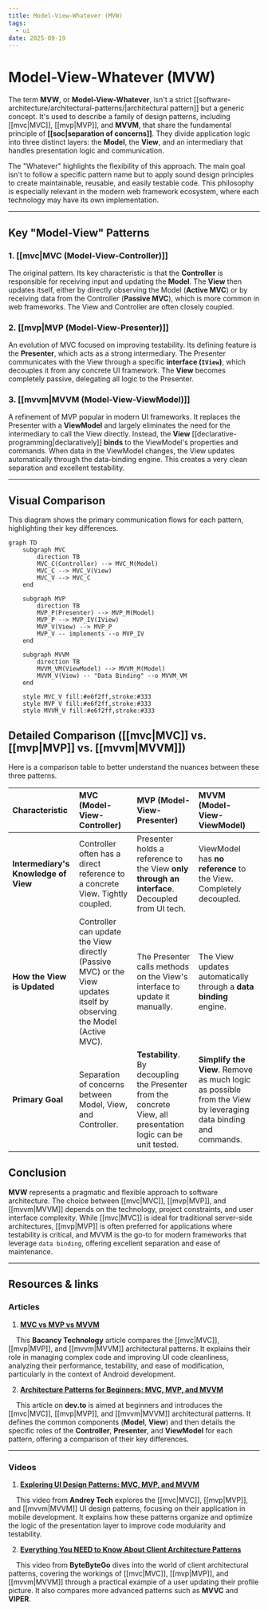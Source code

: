 ```yaml
---
title: Model-View-Whatever (MVW)
tags:
  - ui
date: 2025-09-19
---
```

# Model-View-Whatever (MVW)

The term **MVW**, or **Model-View-Whatever**, isn't a strict [[software-architecture/architectural-patterns/|architectural pattern]] but a generic concept. It's used to describe a family of design patterns, including [[mvc|MVC]], [[mvp|MVP]], and **MVVM**, that share the fundamental principle of **[[soc|separation of concerns]]**. They divide application logic into three distinct layers: the **Model**, the **View**, and an intermediary that handles presentation logic and communication.

The "Whatever" highlights the flexibility of this approach. The main goal isn't to follow a specific pattern name but to apply sound design principles to create maintainable, reusable, and easily testable code. This philosophy is especially relevant in the modern web framework ecosystem, where each technology may have its own implementation.

---

## Key "Model-View" Patterns

### 1. [[mvc|MVC (Model-View-Controller)]]
The original pattern. Its key characteristic is that the **Controller** is responsible for receiving input and updating the **Model**. The **View** then updates itself, either by directly observing the Model (**Active MVC**) or by receiving data from the Controller (**Passive MVC**), which is more common in web frameworks. The View and Controller are often closely coupled.

### 2. [[mvp|MVP (Model-View-Presenter)]]
An evolution of MVC focused on improving testability. Its defining feature is the **Presenter**, which acts as a strong intermediary. The Presenter communicates with the View through a specific **interface (`IView`)**, which decouples it from any concrete UI framework. The **View** becomes completely passive, delegating all logic to the Presenter.

### 3. [[mvvm|MVVM (Model-View-ViewModel)]]
A refinement of MVP popular in modern UI frameworks. It replaces the Presenter with a **ViewModel** and largely eliminates the need for the intermediary to call the View directly. Instead, the **View** [[declarative-programming|declaratively]] **binds** to the ViewModel's properties and commands. When data in the ViewModel changes, the View updates automatically through the data-binding engine. This creates a very clean separation and excellent testability.

---

## Visual Comparison

This diagram shows the primary communication flows for each pattern, highlighting their key differences.

```mermaid
graph TD
    subgraph MVC
        direction TB
        MVC_C(Controller) --> MVC_M(Model)
        MVC_C --> MVC_V(View)
        MVC_V --> MVC_C
    end

    subgraph MVP
        direction TB
        MVP_P(Presenter) --> MVP_M(Model)
        MVP_P --> MVP_IV(IView)
        MVP_V(View) --> MVP_P
        MVP_V -- implements --o MVP_IV
    end

    subgraph MVVM
        direction TB
        MVVM_VM(ViewModel) --> MVVM_M(Model)
        MVVM_V(View) -- "Data Binding" --o MVVM_VM
    end

    style MVC_V fill:#e6f2ff,stroke:#333
    style MVP_V fill:#e6f2ff,stroke:#333
    style MVVM_V fill:#e6f2ff,stroke:#333
```

## Detailed Comparison ([[mvc|MVC]] vs. [[mvp|MVP]] vs. [[mvvm|MVVM]])

Here is a comparison table to better understand the nuances between these three patterns.

| Characteristic | MVC (Model-View-Controller) | MVP (Model-View-Presenter) | MVVM (Model-View-ViewModel) |
| :--- | :--- | :--- | :--- |
| **Intermediary's Knowledge of View** | Controller often has a direct reference to a concrete View. Tightly coupled. | Presenter holds a reference to the View **only through an interface**. Decoupled from UI tech. | ViewModel has **no reference** to the View. Completely decoupled. |
| **How the View is Updated** | Controller can update the View directly (Passive MVC) or the View updates itself by observing the Model (Active MVC). | The Presenter calls methods on the View's interface to update it manually. | The View updates automatically through a **data binding** engine. |
| **Primary Goal** | Separation of concerns between Model, View, and Controller. | **Testability**. By decoupling the Presenter from the concrete View, all presentation logic can be unit tested. | **Simplify the View**. Remove as much logic as possible from the View by leveraging data binding and commands. |

## Conclusion

**MVW** represents a pragmatic and flexible approach to software architecture. The choice between [[mvc|MVC]], [[mvp|MVP]], and [[mvvm|MVVM]] depends on the technology, project constraints, and user interface complexity. While [[mvc|MVC]] is ideal for traditional server-side architectures, [[mvp|MVP]] is often preferred for applications where testability is critical, and MVVM is the go-to for modern frameworks that leverage `data binding`, offering excellent separation and ease of maintenance.

---

## **Resources & links**

### **Articles**

1.  **[MVC vs MVP vs MVVM](https://www.bacancytechnology.com/blog/mvc-vs-mvp-vs-mvvm)**

    This **Bacancy Technology** article compares the [[mvc|MVC]], [[mvp|MVP]], and [[mvvm|MVVM]] architectural patterns. It explains their role in managing complex code and improving UI code cleanliness, analyzing their performance, testability, and ease of modification, particularly in the context of Android development.

2.  **[Architecture Patterns for Beginners: MVC, MVP, and MVVM](https://dev.to/chiragagg5k/architecture-patterns-for-beginners-mvc-mvp-and-mvvm-2pe7)**

    This article on **dev.to** is aimed at beginners and introduces the [[mvc|MVC]], [[mvp|MVP]], and [[mvvm|MVVM]] architectural patterns. It defines the common components (**Model**, **View**) and then details the specific roles of the **Controller**, **Presenter**, and **ViewModel** for each pattern, offering a comparison of their key differences.

---

### **Videos**

1.  **[Exploring UI Design Patterns: MVC, MVP, and MVVM](https://www.youtube.com/watch?v=tm_paZsPsrI)**

    This video from **Andrey Tech** explores the [[mvc|MVC]], [[mvp|MVP]], and [[mvvm|MVVM]] UI design patterns, focusing on their application in mobile development. It explains how these patterns organize and optimize the logic of the presentation layer to improve code modularity and testability.

2.  **[Everything You NEED to Know About Client Architecture Patterns](https://www.youtube.com/watch?v=I5c7fBgvkNY)**

    This video from **ByteByteGo** dives into the world of client architectural patterns, covering the workings of [[mvc|MVC]], [[mvp|MVP]], and [[mvvm|MVVM]] through a practical example of a user updating their profile picture. It also compares more advanced patterns such as **MVVC** and **VIPER**.
